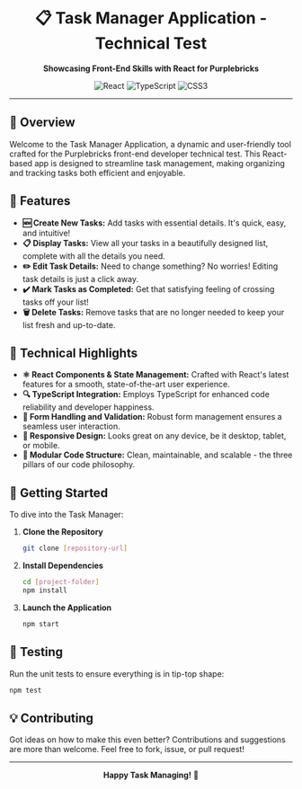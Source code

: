 <div align="center">

# 📋 Task Manager Application - Technical Test

**Showcasing Front-End Skills with React for Purplebricks**

![React](https://img.shields.io/badge/-React-61DAFB?style=flat&logo=React&logoColor=white)
![TypeScript](https://img.shields.io/badge/-TypeScript-3178C6?style=flat&logo=TypeScript&logoColor=white)
![CSS3](https://img.shields.io/badge/-CSS3-1572B6?style=flat&logo=CSS3&logoColor=white)

</div>

---

## 🌟 Overview

Welcome to the Task Manager Application, a dynamic and user-friendly tool crafted for the Purplebricks front-end developer technical test. This React-based app is designed to streamline task management, making organizing and tracking tasks both efficient and enjoyable.

## 🚀 Features

- **🆕 Create New Tasks:** Add tasks with essential details. It's quick, easy, and intuitive!
- **📋 Display Tasks:** View all your tasks in a beautifully designed list, complete with all the details you need.
- **✏️ Edit Task Details:** Need to change something? No worries! Editing task details is just a click away.
- **✔️ Mark Tasks as Completed:** Get that satisfying feeling of crossing tasks off your list!
- **🗑️ Delete Tasks:** Remove tasks that are no longer needed to keep your list fresh and up-to-date.

## 🎯 Technical Highlights

- **⚛️ React Components & State Management:** Crafted with React's latest features for a smooth, state-of-the-art user experience.
- **🔍 TypeScript Integration:** Employs TypeScript for enhanced code reliability and developer happiness.
- **📝 Form Handling and Validation:** Robust form management ensures a seamless user interaction.
- **📱 Responsive Design:** Looks great on any device, be it desktop, tablet, or mobile.
- **🧱 Modular Code Structure:** Clean, maintainable, and scalable - the three pillars of our code philosophy.

## 🚀 Getting Started

To dive into the Task Manager:

1. **Clone the Repository**
   ```bash
   git clone [repository-url]
   ```

2. **Install Dependencies**
   ```bash
   cd [project-folder]
   npm install
   ```

3. **Launch the Application**
   ```bash
   npm start
   ```

## 🧪 Testing

Run the unit tests to ensure everything is in tip-top shape:

```bash
npm test
```

## 💡 Contributing

Got ideas on how to make this even better? Contributions and suggestions are more than welcome. Feel free to fork, issue, or pull request!

---

<div align="center">

**Happy Task Managing!** 🎉

</div>

